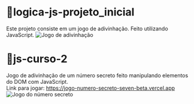 # 📁logica-js-projeto_inicial
Este projeto consiste em um jogo de adivinhação. Feito utilizando JavaScript.
![Jogo de adivinhação](https://github.com/sarahscampos/programa-one-iniciante/assets/74733887/a94bad1d-3991-4df7-bd5e-e5c2c8bb8b9e)

# 📁js-curso-2
Jogo de adivinhação de um número secreto feito manipulando elementos do DOM com JavaScript.\
Link para jogar: https://jogo-numero-secreto-seven-beta.vercel.app 
![Jogo do número secreto](https://github.com/sarahscampos/programa-one-iniciante/assets/74733887/1c261f60-05fb-47f3-baaf-193aeaeae77e)
